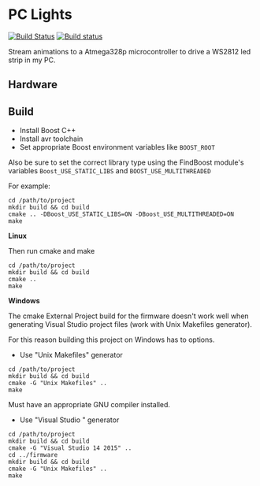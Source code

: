 # PC Lights
[![Build Status](https://travis-ci.org/nnarain/pclights.svg?branch=develop)](https://travis-ci.org/nnarain/pclights)
[![Build status](https://ci.appveyor.com/api/projects/status/7cebq1phenlqcya7/branch/develop?svg=true)](https://ci.appveyor.com/project/nnarain/pclights/branch/master)

Stream animations to a Atmega328p microcontroller to drive a WS2812 led strip in my PC.

Hardware
--------

Build
-----

* Install Boost C++
* Install avr toolchain
* Set appropriate Boost environment variables like `BOOST_ROOT`

Also be sure to set the correct library type using the FindBoost module's variables `Boost_USE_STATIC_LIBS` and `BOOST_USE_MULTITHREADED`

For example:

~~~~~~~~~~~~~~~~~~~~~~~~~~~~~~~~~~~~~~~~~~~~~~~~~~~~~~~~~~~~~~~~~~~{.sh}
cd /path/to/project
mkdir build && cd build
cmake .. -DBoost_USE_STATIC_LIBS=ON -DBoost_USE_MULTITHREADED=ON
make
~~~~~~~~~~~~~~~~~~~~~~~~~~~~~~~~~~~~~~~~~~~~~~~~~~~~~~~~~~~~~~~~~~~

**Linux**

Then run cmake and make

~~~~~~~~~~~~~~~~~~~~~~~~~~~~~~~~~~~~~~~~~~~{.sh}
cd /path/to/project
mkdir build && cd build
cmake ..
make
~~~~~~~~~~~~~~~~~~~~~~~~~~~~~~~~~~~~~~~~~~~

**Windows**

The cmake External Project build for the firmware doesn't work well when generating Visual Studio project files (work with Unix Makefiles generator).

For this reason building this project on Windows has to options.

* Use "Unix Makefiles" generator

~~~~~~~~~~~~~~~~~~~~~~~~~~~~~~~~~~~~~~~~~~~{.sh}
cd /path/to/project
mkdir build && cd build
cmake -G "Unix Makefiles" ..
make
~~~~~~~~~~~~~~~~~~~~~~~~~~~~~~~~~~~~~~~~~~~

Must have an appropriate GNU compiler installed.

* Use "Visual Studio <version>" generator

~~~~~~~~~~~~~~~~~~~~~~~~~~~~~~~~~~~~~~~~~~~{.sh}
cd /path/to/project
mkdir build && cd build
cmake -G "Visual Studio 14 2015" ..
cd ../firmware
mkdir build && cd build
cmake -G "Unix Makefiles" ..
make
~~~~~~~~~~~~~~~~~~~~~~~~~~~~~~~~~~~~~~~~~~~
